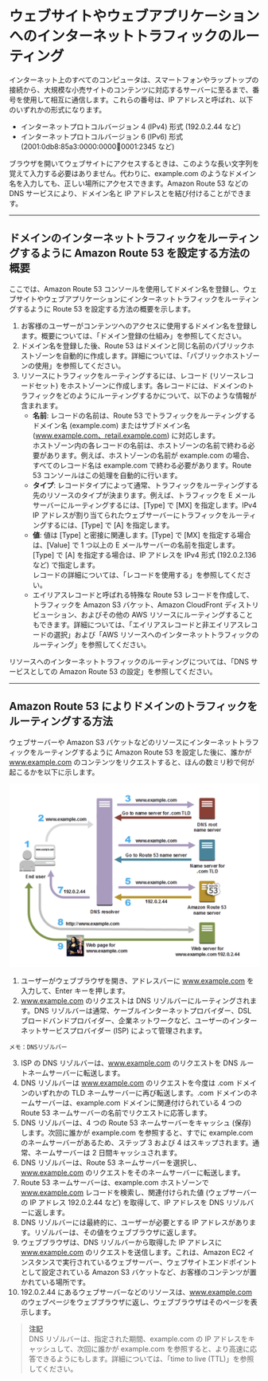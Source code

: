 # ウェブサイトやウェブアプリケーションへのインターネットトラフィックのルーティング

インターネット上のすべてのコンピュータは、スマートフォンやラップトップの接続から、大規模な小売サイトのコンテンツに対応するサーバーに至るまで、番号を使用して相互に通信します。これらの番号は、IP アドレスと呼ばれ、以下のいずれかの形式になります。

- インターネットプロトコルバージョン 4 (IPv4) 形式 (192.0.2.44 など)
- インターネットプロトコルバージョン 6 (IPv6) 形式 (2001:0db8:85a3:0000:0000:abcd:0001:2345 など)

ブラウザを開いてウェブサイトにアクセスするときは、このような長い文字列を覚えて入力する必要はありません。代わりに、example.com のようなドメイン名を入力しても、正しい場所にアクセスできます。Amazon Route 53 などの DNS サービスにより、ドメイン名と IP アドレスとを結び付けることができます。

---

## ドメインのインターネットトラフィックをルーティングするように Amazon Route 53 を設定する方法の概要

ここでは、Amazon Route 53 コンソールを使用してドメイン名を登録し、ウェブサイトやウェブアプリケーションにインターネットトラフィックをルーティングするように Route 53 を設定する方法の概要を示します。

1. お客様のユーザーがコンテンツへのアクセスに使用するドメイン名を登録します。概要については、「ドメイン登録の仕組み」を参照してください。
2. ドメイン名を登録した後、Route 53 はドメインと同じ名前のパブリックホストゾーンを自動的に作成します。詳細については、「パブリックホストゾーンの使用」を参照してください。
3. リソースにトラフィックをルーティングするには、レコード (リソースレコードセット) をホストゾーンに作成します。各レコードには、ドメインのトラフィックをどのようにルーティングするかについて、以下のような情報が含まれます。
   - **名前**: レコードの名前は、Route 53 でトラフィックをルーティングするドメイン名 (example.com) またはサブドメイン名 (www.example.com、retail.example.com) に対応します。  
     ホストゾーン内の各レコードの名前は、ホストゾーンの名前で終わる必要があります。例えば、ホストゾーンの名前が example.com の場合、すべてのレコード名は example.com で終わる必要があります。Route 53 コンソールはこの処理を自動的に行います。
   - **タイプ**: レコードタイプによって通常、トラフィックをルーティングする先のリソースのタイプが決まります。例えば、トラフィックを E メールサーバーにルーティングするには、[Type] で [MX] を指定します。IPv4 IP アドレスが割り当てられたウェブサーバーにトラフィックをルーティングするには、[Type] で [A] を指定します。
   - **値**: 値は [Type] と密接に関連します。[Type] で [MX] を指定する場合は、[Value] で 1 つ以上の E メールサーバーの名前を指定します。[Type] で [A] を指定する場合は、IP アドレスを IPv4 形式 (192.0.2.136 など) で指定します。  
     レコードの詳細については、「レコードを使用する」を参照してください。
   - エイリアスレコードと呼ばれる特殊な Route 53 レコードを作成して、トラフィックを Amazon S3 バケット、Amazon CloudFront ディストリビューション、およびその他の AWS リソースにルーティングすることもできます。詳細については、「エイリアスレコードと非エイリアスレコードの選択」および「AWS リソースへのインターネットトラフィックのルーティング」を参照してください。

リソースへのインターネットトラフィックのルーティングについては、「DNS サービスとしての Amazon Route 53 の設定」を参照してください。

---

## Amazon Route 53 によりドメインのトラフィックをルーティングする方法

ウェブサーバーや Amazon S3 バケットなどのリソースにインターネットトラフィックをルーティングするように Amazon Route 53 を設定した後に、誰かが www.example.com のコンテンツをリクエストすると、ほんの数ミリ秒で何が起こるかを以下に示します。

![alt text](image.png)


1. ユーザーがウェブブラウザを開き、アドレスバーに www.example.com を入力して、Enter キーを押します。
2. www.example.com のリクエストは DNS リゾルバーにルーティングされます。DNS リゾルバーは通常、ケーブルインターネットプロバイダー、DSL ブロードバンドプロバイダー、企業ネットワークなど、ユーザーのインターネットサービスプロバイダー (ISP) によって管理されます。
```
メモ：DNSリゾルバー
```
3. ISP の DNS リゾルバーは、www.example.com のリクエストを DNS ルートネームサーバーに転送します。
4. DNS リゾルバーは www.example.com のリクエストを今度は .com ドメインのいずれかの TLD ネームサーバーに再び転送します。.com ドメインのネームサーバーは、example.com ドメインに関連付けられている 4 つの Route 53 ネームサーバーの名前でリクエストに応答します。
5. DNS リゾルバーは、4 つの Route 53 ネームサーバーをキャッシュ (保存) します。次回に誰かが example.com を参照すると、すでに example.com のネームサーバーがあるため、ステップ 3 および 4 はスキップされます。通常、ネームサーバーは 2 日間キャッシュされます。
6. DNS リゾルバーは、Route 53 ネームサーバーを選択し、www.example.com のリクエストをそのネームサーバーに転送します。
7. Route 53 ネームサーバーは、example.com ホストゾーンで www.example.com レコードを検索し、関連付けられた値 (ウェブサーバーの IP アドレス 192.0.2.44 など) を取得して、IP アドレスを DNS リゾルバーに返します。
8. DNS リゾルバーには最終的に、ユーザーが必要とする IP アドレスがあります。リゾルバーは、その値をウェブブラウザに返します。
9. ウェブブラウザは、DNS リゾルバーから取得した IP アドレスに www.example.com のリクエストを送信します。これは、Amazon EC2 インスタンスで実行されているウェブサーバー、ウェブサイトエンドポイントとして設定されている Amazon S3 バケットなど、お客様のコンテンツが置かれている場所です。
10. 192.0.2.44 にあるウェブサーバーなどのリソースは、www.example.com のウェブページをウェブブラウザに返し、ウェブブラウザはそのページを表示します。

> **注記**  
> DNS リゾルバーは、指定された期間、example.com の IP アドレスをキャッシュして、次回に誰かが example.com を参照すると、より高速に応答できるようにもします。詳細については、「time to live (TTL)」を参照してください。
